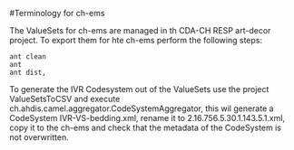 #Terminology for ch-ems

The ValueSets for ch-ems are managed in th CDA-CH RESP art-decor project.
To export them for hte ch-ems perform the following steps:

```
ant clean
ant
ant dist,
```

To generate the IVR Codesystem out of the ValueSets use the project
ValueSetsToCSV and execute ch.ahdis.camel.aggregator.CodeSystemAggregator,
this wil generate a CodeSystem IVR-VS-bedding.xml, rename it to
2.16.756.5.30.1.143.5.1.xml, copy it to the ch-ems and check that
the metadata of the CodeSystem is not overwritten.



